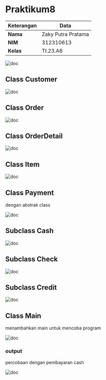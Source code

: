 # Praktikum8
| Keterangan | Data                |
| ---------- | ------------------- |
| **Nama**   | Zaky Putra Pratama |
| **NIM**    | 312310613           |
| **Kelas**  | TI.23.A6            |

![doc](img/s.png)
## Class Customer
![doc](img/cus.png)
## Class Order
![doc](img/or.png)
## Class OrderDetail
![doc](img/od.png)
## Class Item
![doc](img/it.png)
## Class Payment
dengan abstrak class

![doc](img/pay.png)
## Subclass Cash
![doc](img/cash.png)
## Subclass Check
![doc](img/cek.png)
## Subclass Credit
![doc](img/kre.png)
## Class Main
menambahkan main untuk mencoba program

![doc](img/main.png)
### output
percobaan dengan pembayaran cash

![doc](img/ss.png)
